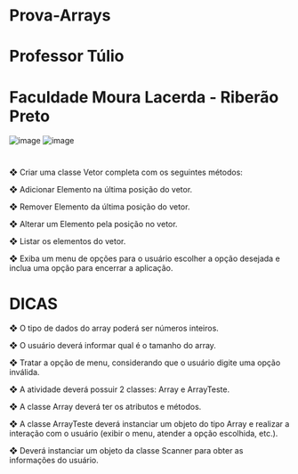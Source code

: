 # Prova-Arrays
# Professor Túlio 
# Faculdade Moura Lacerda - Riberão Preto


![image](https://github.com/Dev-RichardZamoner/Prova-Arrays/assets/130820445/b865bee6-e51f-4393-a4f4-b25b063e659c)
![image](https://github.com/Dev-RichardZamoner/Prova-Arrays/assets/130820445/7fc64840-0638-49d3-8b55-d0b21c2cb195)

#



❖ Criar uma classe Vetor completa com os seguintes métodos:

❖ Adicionar Elemento na última posição do vetor.

❖ Remover Elemento da última posição do vetor.

❖ Alterar um Elemento pela posição no vetor.

❖ Listar os elementos do vetor.

❖ Exiba um menu de opções para o usuário escolher a 
opção desejada e inclua uma opção para encerrar a 
aplicação.

# DICAS

❖ O tipo de dados do array poderá ser números inteiros.

❖ O usuário deverá informar qual é o tamanho do array.

❖ Tratar a opção de menu, considerando que o usuário digite uma 
opção inválida.

❖ A atividade deverá possuir 2 classes: Array e ArrayTeste. 

❖ A classe Array deverá ter os atributos e métodos.

❖ A classe ArrayTeste deverá instanciar um objeto do tipo Array e 
realizar a interação com o usuário (exibir o menu, atender a opção 
escolhida, etc.).

❖ Deverá instanciar um objeto da classe Scanner para obter as 
informações do usuário.

